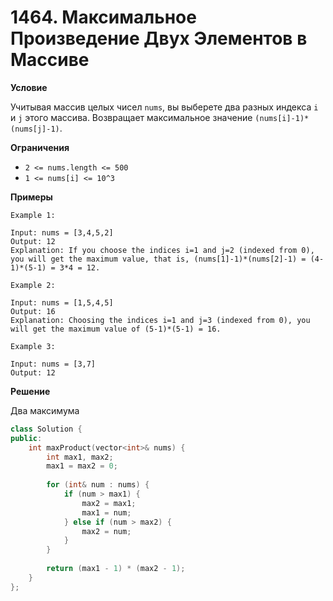# 1464. Максимальное Произведение Двух Элементов в Массиве

**Условие**

Учитывая массив целых чисел `nums`, вы выберете два разных индекса `i` и `j` этого массива. Возвращает максимальное значение `(nums[i]-1)*(nums[j]-1)`.

**Ограничения**

- `2 <= nums.length <= 500`
- `1 <= nums[i] <= 10^3`

**Примеры**
```
Example 1:

Input: nums = [3,4,5,2]
Output: 12 
Explanation: If you choose the indices i=1 and j=2 (indexed from 0), you will get the maximum value, that is, (nums[1]-1)*(nums[2]-1) = (4-1)*(5-1) = 3*4 = 12. 

Example 2:

Input: nums = [1,5,4,5]
Output: 16
Explanation: Choosing the indices i=1 and j=3 (indexed from 0), you will get the maximum value of (5-1)*(5-1) = 16.

Example 3:

Input: nums = [3,7]
Output: 12
```


**Решение**

Два максимума

```C++
class Solution {
public:
    int maxProduct(vector<int>& nums) {
        int max1, max2;
        max1 = max2 = 0;
        
        for (int& num : nums) {
            if (num > max1) {
                max2 = max1;
                max1 = num;
            } else if (num > max2) {
                max2 = num;
            }
        }
        
        return (max1 - 1) * (max2 - 1);
    }
};
```
